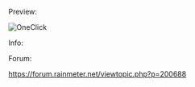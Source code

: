 Preview:



![OneClick](https://user-images.githubusercontent.com/46109964/175830176-10e83fb4-ad10-42e7-9600-afc70a4bfc39.png)



Info:




Forum:

https://forum.rainmeter.net/viewtopic.php?p=200688
